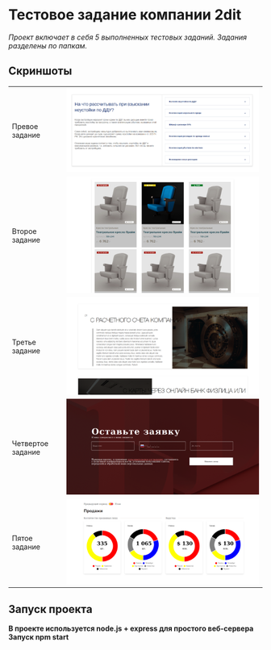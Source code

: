 # Тестовое задание компании 2dit

*Проект включает в себя 5 выполненных тестовых заданий. Задания разделены по папкам.*



## Скриншоты

|                   |                                       | 
| ------------------|:-------------------------------------:| 
| Превое задание    | <img src="assets/task1.png">         | 
| Второе задание    | <img src="assets/task2.png">         |  
| Третье задание    | <img src="assets/task3.png">         |    
| Четвертое задание | <img src="assets/task4.png">         |  
| Пятое задание     | <img src="assets/task5.png">         |  



## Запуск проекта
**В проекте используется node.js + express для простого веб-сервера**
**Запуск npm start**